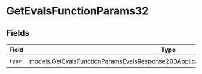 # GetEvalsFunctionParams32


## Fields

| Field                                                                                                                                                                            | Type                                                                                                                                                                             | Required                                                                                                                                                                         | Description                                                                                                                                                                      |
| -------------------------------------------------------------------------------------------------------------------------------------------------------------------------------- | -------------------------------------------------------------------------------------------------------------------------------------------------------------------------------- | -------------------------------------------------------------------------------------------------------------------------------------------------------------------------------- | -------------------------------------------------------------------------------------------------------------------------------------------------------------------------------- |
| `type`                                                                                                                                                                           | [models.GetEvalsFunctionParamsEvalsResponse200ApplicationJSONResponseBodyData532Type](../models/getevalsfunctionparamsevalsresponse200applicationjsonresponsebodydata532type.md) | :heavy_check_mark:                                                                                                                                                               | N/A                                                                                                                                                                              |